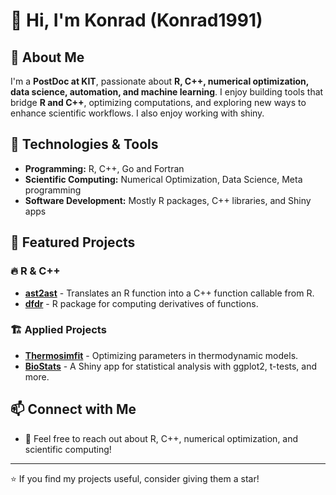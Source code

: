 # 👋 Hi, I'm Konrad (Konrad1991)

## 🚀 About Me
I'm a **PostDoc at KIT**, passionate about **R, C++, numerical optimization, data science, automation, and machine learning**. I enjoy building tools that bridge **R and C++**, optimizing computations, and exploring new ways to enhance scientific workflows. I also enjoy working with shiny.

## 🔧 Technologies & Tools

- **Programming:** R, C++, Go and Fortran
- **Scientific Computing:** Numerical Optimization, Data Science, Meta programming
- **Software Development:** Mostly R packages, C++ libraries, and Shiny apps

## 📌 Featured Projects
### 🔥 R & C++
- [**ast2ast**](https://github.com/Konrad1991/ast2ast) - Translates an R function into a C++ function callable from R.
- [**dfdr**](https://github.com/Konrad1991/dfdr) - R package for computing derivatives of functions.

### 🏗️ Applied Projects
- [**Thermosimfit**](https://github.com/ComPlat/Thermosimfit) - Optimizing parameters in thermodynamic models.
- [**BioStats**](https://github.com/ComPlat/Biostats) - A Shiny app for statistical analysis with ggplot2, t-tests, and more.

## 📫 Connect with Me
- 💬 Feel free to reach out about R, C++, numerical optimization, and scientific computing!

---
⭐ If you find my projects useful, consider giving them a star!


